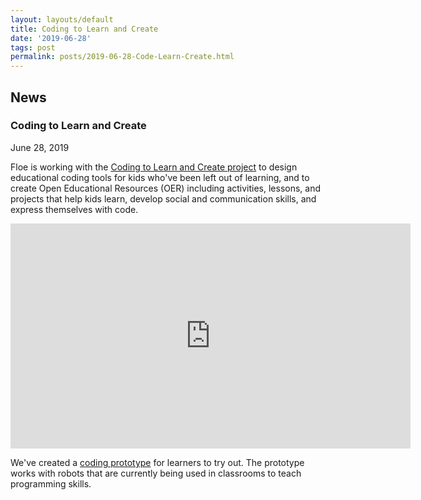 ```yaml
---
layout: layouts/default
title: Coding to Learn and Create
date: '2019-06-28'
tags: post
permalink: posts/2019-06-28-Code-Learn-Create.html
---
```

<article class="floe-content floe-news-item">
                <h2> News </h2>
                <!-- BEGIN markup for news item -->
                <h3>Coding to Learn and Create</h3>
                <time class="floe-date" datetime="2019-06-28">June 28, 2019</time>
                <p>
                    Floe is working with the
                    <a href="https://codelearncreate.ca/">Coding to Learn and Create project</a>
                    to design educational coding tools for kids who've been left out of learning,
                    and to create Open Educational Resources (OER) including activities, lessons,
                    and projects that help kids learn, develop social and communication skills,
                    and express themselves with code.
                </p>
                <p>
                    <iframe width="640" height="360" src="https://www.youtube-nocookie.com/embed/G-l1Hh0KfK0?rel=0&amp;ecver=1" frameborder="0" allowfullscreen></iframe>
                </p>
                <p>
                    We've created a
                    <a href="https://prototype.codelearncreate.org/">coding prototype</a>
                    for learners to try out. The prototype works with robots that are currently
                    being used in classrooms to teach programming skills.
                </p>
            </article>
         <!-- END markup for news item -->

